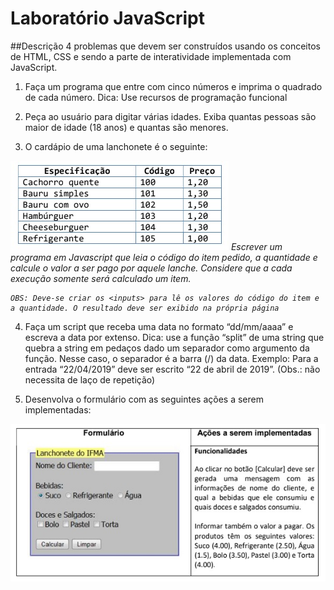 # Laboratório JavaScript

##Descrição
4 problemas que devem ser construídos usando os conceitos de
HTML, CSS e sendo a parte de interatividade implementada com JavaScript.

1. Faça um programa que entre com cinco números e imprima o quadrado de
cada número.
Dica: Use recursos de programação funcional
2. Peça ao usuário para digitar várias idades. Exiba quantas pessoas são
maior de idade (18 anos) e quantas são menores.

3. O cardápio de uma lanchonete é o seguinte:
<img src="tabela1.jpg">
<i>
    Escrever um programa em Javascript que leia o código do item pedido, a quantidade e calcule
    o valor a ser pago por aquele lanche. Considere que a cada execução somente será calculado
    um item.

    OBS: Deve-se criar os <inputs> para lê os valores do código do item e a quantidade. O resultado deve ser exibido na própria página
</i>

4. Faça um script que receba uma data no formato “dd/mm/aaaa” e escreva a
data por extenso. Dica: use a função “split” de uma string que quebra a string
em pedaços dado um separador como argumento da função. Nesse caso, o
separador é a barra (/) da data. Exemplo: Para a entrada “22/04/2019” deve ser
escrito “22 de abril de 2019”. (Obs.: não necessita de laço de repetição)

5. Desenvolva o formulário com as seguintes ações a serem implementadas:
<img src="formulario.jpg">